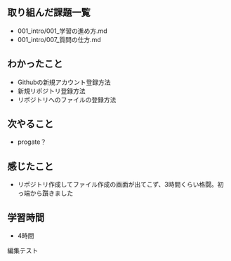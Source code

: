 ## 取り組んだ課題一覧
- 001_intro/001_学習の進め方.md
- 001_intro/007_質問の仕方.md
## わかったこと
- Githubの新規アカウント登録方法
- 新規リポジトリ登録方法
- リポジトリへのファイルの登録方法
## 次やること
- progate？
## 感じたこと
- リポジトリ作成してファイル作成の画面が出てこず、3時間くらい格闘。初っ端から躓きました
## 学習時間
- 4時間

編集テスト
